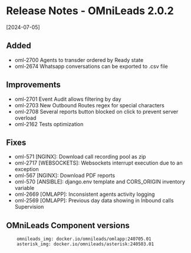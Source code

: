 # Release Notes - OMniLeads 2.0.2

[2024-07-05]

## Added

* oml-2700 Agents to transder ordered by Ready state
* oml-2674 Whatsapp conversations can be exported to .csv file

## Improvements

* oml-2701 Event Audit allows filtering by day
* oml-2703 New Outbound Routes regex for special characters
* oml-2708 Several reports button blocked on click to prevent server overload
* oml-2162 Tests optimization

## Fixes

* oml-571 [NGINX]: Download call recording pool as zip
* oml-2717 [WEBSOCKETS]: Websockets interrupt execution due to an exception
* oml-567 [NGINX]: Download PDF reports
* oml-570 [ANSIBLE]: django.env template and CORS_ORIGIN inventory variable
* oml-2669 [OMLAPP]: Inconsistent agents activity logging
* oml-2569 [OMLAPP]: Previous day data showing in Inbound calls Supervision

## OMniLeads Component versions

```
    omnileads_img: docker.io/omnileads/omlapp:240705.01
    asterisk_img: docker.io/omnileads/asterisk:240503.01
```